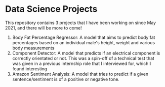 # Data Science Projects

This repository contains 3 projects that I have been working on since May 2021, and there will be more to come!

1) Body Fat Percentage Regressor: A model that aims to predict body fat percentages based on an individual male's height, weight and various body measurements
2) Component Detector: A model that predicts if an electrical component is correctly orientated or not. This was a spin-off of a technical test that was given in a previous internship role that I interviewed for, which I found interesting
3) Amazon Sentiment Analysis: A model that tries to predict if a given sentence/sentiment is of a positive or negative tone.
